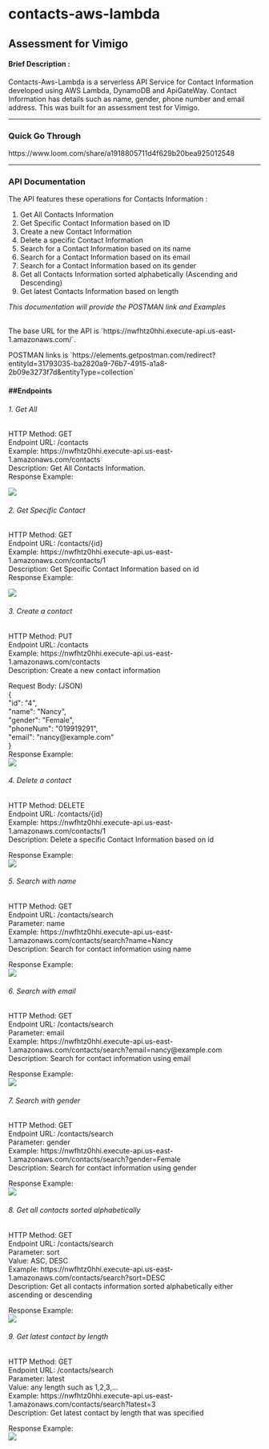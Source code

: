 # contacts-aws-lambda

<h2>Assessment for Vimigo</h2>
<h4>Brief Description : </h4>
<p>Contacts-Aws-Lambda is a serverless API Service for Contact Information developed using AWS Lambda, DynamoDB and ApiGateWay. Contact Information has details such as name, gender, phone number and email address. This was built for an assessment test for Vimigo.</p>
<hr/>
<h3>Quick Go Through</h3>
https://www.loom.com/share/a1918805711d4f629b20bea925012548
<hr/>
<h3>API Documentation</h3>
<p>The API features these operations for Contacts Information :</p>
<ol>
  <li>Get All Contacts Information</li>
  <li>Get Specific Contact Information based on ID</li>
  <li>Create a new Contact Information</li>
  <li>Delete a specific Contact Information </li>
  <li>Search for a Contact Information based on its name</li>
  <li>Search for a Contact Information based on its email</li>
  <li>Search for a Contact Information based on its gender</li>
  <li>Get all Contacts Information sorted alphabetically (Ascending and Descending)</li>
  <li>Get latest Contacts Information based on length</li>
</ol>
<span><i>This documentation will provide the POSTMAN link and Examples</i></span>
<br> <br>
<p>The base URL for the API is `https://nwfhtz0hhi.execute-api.us-east-1.amazonaws.com/`.</p>
<p>POSTMAN links is `https://elements.getpostman.com/redirect?entityId=31793035-ba2820a9-76b7-4915-a1a8-2b09e3273f7d&entityType=collection`</p>

<h4>##Endpoints</h4>
<h6>1. Get All </h6>
<p>
  HTTP Method: GET <br>
  Endpoint URL: /contacts <br>
  Example: https://nwfhtz0hhi.execute-api.us-east-1.amazonaws.com/contacts <br>
  Description: Get All Contacts Information. <br>
  Response Example: <br>
</p>
<div>
  <img src="https://github.com/takippu/contacts-aws-lambda/assets/70655268/12dd325b-5392-460e-9088-154902557b56">
</div>
<h6>2. Get Specific Contact </h6>
<p>
  HTTP Method: GET <br>
  Endpoint URL: /contacts/{id} <br>
  Example: https://nwfhtz0hhi.execute-api.us-east-1.amazonaws.com/contacts/1 <br>
  Description: Get Specific Contact Information based on id <br>
  Response Example: <br>
</p>
<div>
  <img src="https://github.com/takippu/contacts-aws-lambda/assets/70655268/8260a2e7-d6ac-420b-b0de-9a21982af02f">
</div>
<h6>3. Create a contact </h6>
<p>
  HTTP Method: PUT <br>
  Endpoint URL: /contacts <br>
  Example: https://nwfhtz0hhi.execute-api.us-east-1.amazonaws.com/contacts <br>
  Description: Create a new contact information <br>
  
</p>
<div>
  Request Body: (JSON) <br>
  { <br>
      "id": "4", <br>
      "name": "Nancy", <br>
      "gender": "Female", <br>
      "phoneNum": "019919291", <br>
      "email": "nancy@example.com" <br>
  } <br>
</div>
<div>
  Response Example: <br>
  <img src="https://github.com/takippu/contacts-aws-lambda/assets/70655268/b20e33c0-b999-4340-93d5-3b720db5f153">
</div>
<h6>4. Delete a contact </h6>
<p>
  HTTP Method: DELETE <br>
  Endpoint URL: /contacts/{id} <br>
  Example: https://nwfhtz0hhi.execute-api.us-east-1.amazonaws.com/contacts/1 <br>
  Description: Delete a specific Contact Information based on id <br>
  
</p>
<div>
  Response Example: <br>
  <img src="https://github.com/takippu/contacts-aws-lambda/assets/70655268/06567bb7-ad95-4b4c-8fe2-54f26ed40a3c">
</div>
<h6>5. Search with name </h6>
<p>
  HTTP Method: GET <br>
  Endpoint URL: /contacts/search <br>
  Parameter: name <br>
  Example: https://nwfhtz0hhi.execute-api.us-east-1.amazonaws.com/contacts/search?name=Nancy <br>
  Description: Search for contact information using name<br>
  
</p>
<div>
  Response Example: <br>
  <img src="https://github.com/takippu/contacts-aws-lambda/assets/70655268/faa1069e-8461-4182-b68e-b026d3879a39">
</div>
<h6>6. Search with email </h6>
<p>
  HTTP Method: GET <br>
  Endpoint URL: /contacts/search <br>
  Parameter: email <br>
  Example: https://nwfhtz0hhi.execute-api.us-east-1.amazonaws.com/contacts/search?email=nancy@example.com <br>
  Description: Search for contact information using email<br>
  
</p>
<div>
  Response Example: <br>
  <img src="https://github.com/takippu/contacts-aws-lambda/assets/70655268/34752c2d-defc-4791-b479-1e683232929c">
</div>
<h6>7. Search with gender </h6>
<p>
  HTTP Method: GET <br>
  Endpoint URL: /contacts/search <br>
  Parameter: gender <br>
  Example: https://nwfhtz0hhi.execute-api.us-east-1.amazonaws.com/contacts/search?gender=Female <br>
  Description: Search for contact information using gender<br>
  
</p>
<div>
  Response Example: <br>
  <img src="https://github.com/takippu/contacts-aws-lambda/assets/70655268/f7d5300e-a8f7-49da-b5be-a06fb4da3487">
</div>
<h6>8. Get all contacts sorted alphabetically </h6>
<p>
  HTTP Method: GET <br>
  Endpoint URL: /contacts/search <br>
  Parameter: sort<br>
  Value: ASC, DESC<br>
  Example: https://nwfhtz0hhi.execute-api.us-east-1.amazonaws.com/contacts/search?sort=DESC <br>
  Description: Get all contacts information sorted alphabetically either ascending or descending<br>
  
</p>
<div>
  Response Example: <br>
  <img src="https://github.com/takippu/contacts-aws-lambda/assets/70655268/05dad6f5-07f5-402a-8a1f-2f9e2d86098b">
</div>
<h6>9. Get latest contact by length </h6>
<p>
  HTTP Method: GET <br>
  Endpoint URL: /contacts/search <br>
  Parameter: latest <br>
  Value: any length such as 1,2,3,... <br>
  Example: https://nwfhtz0hhi.execute-api.us-east-1.amazonaws.com/contacts/search?latest=3 <br>
  Description: Get latest contact by length that was specified<br>
  
</p>
<div>
  Response Example: <br>
  <img src="https://github.com/takippu/contacts-aws-lambda/assets/70655268/19cbc7a5-8996-4dd9-8cd0-0f38218a2365">
</div>
